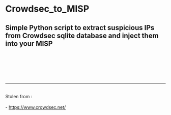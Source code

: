 # Crowdsec_to_MISP



<h2> Simple Python script to extract suspicious IPs from Crowdsec sqlite database and inject them into your MISP</h2>

<br />


<div align="center" width="100%">
<img src="https://raw.githubusercontent.com/Processus-Thief/Crowdsec_to_MISP/main/poc.png" width="0%;">
</div>

<br /><br />
<hr />
<br />
Stolen from :<br />
<br />
- <a href="https://www.crowdsec.net/">https://www.crowdsec.net/</a><br /><br />
<br />


